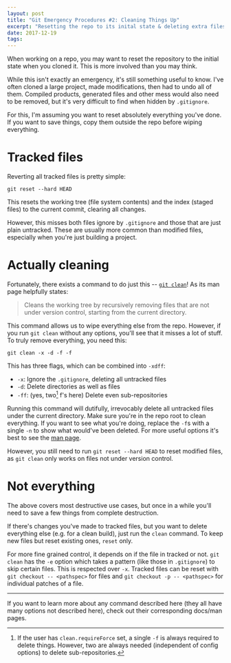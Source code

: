 ```yaml
---
layout: post
title: "Git Emergency Procedures #2: Cleaning Things Up"
excerpt: "Resetting the repo to its inital state & deleting extra files"
date: 2017-12-19
tags:
---
```


When working on a repo, you may want to reset the repository to the initial state when you cloned it.
This is more involved than you may think.

<!--more-->

While this isn't exactly an emergency, it's still something useful to know.
I've often cloned a large project, made modifications, then had to undo all of them.
Compiled products, generated files and other mess would also need to be removed, but it's very difficult to find when hidden by `.gitignore`.

For this, I'm assuming you want to reset absolutely everything you've done.
If you want to save things, copy them outside the repo before wiping everything.

# Tracked files

Reverting all tracked files is pretty simple:

```
git reset --hard HEAD
```

This resets the working tree (file system contents) and the index (staged files) to the current commit, clearing all changes.

However, this misses both files ignore by `.gitignore` and those that are just plain untracked.
These are usually more common than modified files, especially when you're just building a project.

# Actually cleaning

Fortunately, there exists a command to do just this -- [`git clean`][1]!
As its man page helpfully states:

[1]: https://git-scm.com/docs/git-clean

> Cleans the working tree by recursively removing files that are not under version
> control, starting from the current directory.

This command allows us to wipe everything else from the repo.
However, if you run `git clean` without any options, you'll see that it misses a lot of stuff.
To truly remove everything, you need this:

```
git clean -x -d -f -f
```

This has three flags, which can be combined into `-xdff`:

- `-x`: Ignore the `.gitignore`, deleting all untracked files
- `-d`: Delete directories as well as files
- `-ff`: (yes, two[^1] f's here) Delete even sub-repositories

[^1]: If the user has `clean.requireForce` set, a single `-f` is always required to delete things.
	However, two are always needed (independent of config options) to delete sub-repositories.

Running this command will dutifully, irrevocably delete all untracked files under the current directory.
Make sure you're in the repo root to clean everything.
If you want to see what you're doing, replace the `-f`s with a single `-n` to show what would've been deleted.
For more useful options it's best to see the [man page][2].

[2]: https://git-scm.com/docs/git-clean

However, you still need to run `git reset --hard HEAD` to reset modified files, as `git clean` only works on files not under version control.

# Not everything

The above covers most destructive use cases, but once in a while you'll need to save a few things from complete destruction.

If there's changes you've made to tracked files, but you want to delete everything else (e.g. for a clean build), just run the `clean` command.
To keep new files but reset existing ones, `reset` only.

For more fine grained control, it depends on if the file in tracked or not.
`git clean` has the `-e` option which takes a pattern (like those in `.gitignore`) to skip certain files.
This is respected over `-x`.
Tracked files can be reset with `git checkout -- <pathspec>` for files and `git checkout -p -- <pathspec>` for individual patches of a file.

---

If you want to learn more about any command described here (they all have many
options not described here), check out their corresponding docs/man pages.
